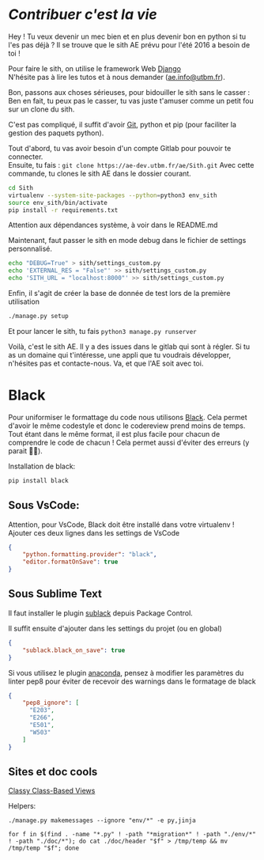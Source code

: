 *Contribuer c'est la vie*
=========================

Hey ! Tu veux devenir un mec bien et en plus devenir bon en python si tu l'es pas déjà ?
Il se trouve que le sith AE prévu pour l'été 2016 a besoin de toi !

Pour faire le sith, on utilise le framework Web [Django](https://docs.djangoproject.com/fr/1.11/intro/)  
N'hésite pas à lire les tutos et à nous demander (ae.info@utbm.fr).

Bon, passons aux choses sérieuses, pour bidouiller le sith sans le casser :  
Ben en fait, tu peux pas le casser, tu vas juste t'amuser comme un petit fou sur un clone du sith.

C'est pas compliqué, il suffit d'avoir [Git](http://www.git-scm.com/book/fr/v2), python et pip (pour faciliter la gestion des paquets python).

Tout d'abord, tu vas avoir besoin d'un compte Gitlab pour pouvoir te connecter.  
Ensuite, tu fais :
`git clone https://ae-dev.utbm.fr/ae/Sith.git`
Avec cette commande, tu clones le sith AE dans le dossier courant.

```bash
cd Sith
virtualenv --system-site-packages --python=python3 env_sith
source env_sith/bin/activate
pip install -r requirements.txt
```

Attention aux dépendances système, à voir dans le README.md

Maintenant, faut passer le sith en mode debug dans le fichier de settings personnalisé.

```bash
echo "DEBUG=True" > sith/settings_custom.py
echo 'EXTERNAL_RES = "False"' >> sith/settings_custom.py
echo 'SITH_URL = "localhost:8000"' >> sith/settings_custom.py
```

Enfin, il s'agit de créer la base de donnée de test lors de la première utilisation

```bash
./manage.py setup
```

Et pour lancer le sith, tu fais `python3 manage.py runserver`

Voilà, c'est le sith AE. Il y a des issues dans le gitlab qui sont à régler. Si tu as un domaine qui t'intéresse, une appli que tu voudrais développer, n'hésites pas et contacte-nous.
Va, et que l'AE soit avec toi.

# Black

Pour uniformiser le formattage du code nous utilisons [Black](https://github.com/ambv/black). Cela permet d'avoir le même codestyle et donc le codereview prend moins de temps. Tout étant dans le même format, il est plus facile pour chacun de comprendre le code de chacun ! Cela permet aussi d'éviter des erreurs (y parait 🤷‍♀️).

Installation de black:

```bash
pip install black
```

## Sous VsCode:
Attention, pour VsCode, Black doit être installé dans votre virtualenv !
Ajouter ces deux lignes dans les settings de VsCode

```json
{
    "python.formatting.provider": "black",
    "editor.formatOnSave": true
}
```

## Sous Sublime Text
Il faut installer le plugin [sublack](https://packagecontrol.io/packages/sublack) depuis Package Control.

Il suffit ensuite d'ajouter dans les settings du projet (ou en global)

```json
{
    "sublack.black_on_save": true
}
```

Si vous utilisez le plugin [anaconda](http://damnwidget.github.io/anaconda/), pensez à modifier les paramètres du linter pep8 pour éviter de recevoir des warnings dans le formatage de black

```json
{
    "pep8_ignore": [
      "E203",
      "E266",
      "E501",
      "W503"
    ]
}
```

Sites et doc cools
------------------

[Classy Class-Based Views](http://ccbv.co.uk/projects/Django/1.11/)

Helpers:

`./manage.py makemessages --ignore "env/*" -e py,jinja`

`for f in $(find . -name "*.py" ! -path "*migration*" ! -path "./env/*" ! -path "./doc/*"); do cat ./doc/header "$f" > /tmp/temp && mv /tmp/temp "$f"; done`




